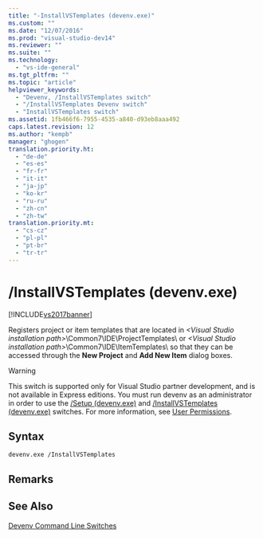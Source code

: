 ```yaml
---
title: "-InstallVSTemplates (devenv.exe)"
ms.custom: ""
ms.date: "12/07/2016"
ms.prod: "visual-studio-dev14"
ms.reviewer: ""
ms.suite: ""
ms.technology: 
  - "vs-ide-general"
ms.tgt_pltfrm: ""
ms.topic: "article"
helpviewer_keywords: 
  - "Devenv, /InstallVSTemplates switch"
  - "/InstallVSTemplates Devenv switch"
  - "InstallVSTemplates switch"
ms.assetid: 1fb466f6-7955-4535-a840-d93eb8aaa492
caps.latest.revision: 12
ms.author: "kempb"
manager: "ghogen"
translation.priority.ht: 
  - "de-de"
  - "es-es"
  - "fr-fr"
  - "it-it"
  - "ja-jp"
  - "ko-kr"
  - "ru-ru"
  - "zh-cn"
  - "zh-tw"
translation.priority.mt: 
  - "cs-cz"
  - "pl-pl"
  - "pt-br"
  - "tr-tr"
---
```

# /InstallVSTemplates (devenv.exe)
[!INCLUDE[vs2017banner](../../code-quality/includes/vs2017banner.md)]

Registers project or item templates that are located in *\<Visual Studio installation path>*\Common7\IDE\ProjectTemplates\ or *\<Visual Studio installation path>*\Common7\IDE\ItemTemplates\ so that they can be accessed through the **New Project** and **Add New Item** dialog boxes.  
  
> [!WARNING]
>  This switch is supported only for Visual Studio partner development, and is not available in Express editions. You must run devenv as an administrator in order to use the [/Setup (devenv.exe)](../../ide/reference/-setup--devenv.exe-.md) and [/InstallVSTemplates (devenv.exe)](../../ide/reference/-installvstemplates--devenv.exe-.md) switches. For more information, see [User Permissions](../../ide/user-permissions-and-visual-studio.md).  
  
## Syntax  
  
```  
devenv.exe /InstallVSTemplates  
```  
  
## Remarks  
  
## See Also  
 [Devenv Command Line Switches](../../ide/reference/devenv-command-line-switches.md)